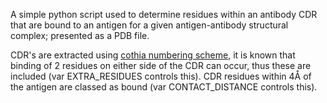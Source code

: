 A simple python script used to determine residues within an antibody CDR that are bound to an antigen for a given antigen-antibody structural complex; presented as a PDB file.

CDR's are extracted using [cothia numbering scheme](http://www.chemogenomix.com/chothia-antibody-numbering), it is known that binding of 2 residues on either side of the CDR can occur, thus these are included (var EXTRA_RESIDUES controls this). CDR residues within 4Å of the antigen are classed as bound (var CONTACT_DISTANCE controls this). 
